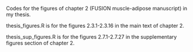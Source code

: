 Codes for the figures of chapter 2 (FUSION muscle-adipose manuscript) in my thesis. 

thesis_figures.R is for the figures 2.3.1-2.3.16 in the main text of chapter 2.

thesis_sup_figures.R is for the figures 2.7.1-2.7.27 in the supplementary figures section of chapter 2. 
